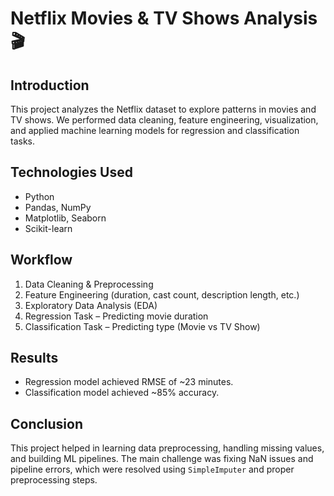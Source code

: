 # Netflix Movies & TV Shows Analysis 🎬

## Introduction
This project analyzes the Netflix dataset to explore patterns in movies and TV shows. 
We performed data cleaning, feature engineering, visualization, and applied machine learning models for regression and classification tasks.

## Technologies Used
- Python
- Pandas, NumPy
- Matplotlib, Seaborn
- Scikit-learn

## Workflow
1. Data Cleaning & Preprocessing  
2. Feature Engineering (duration, cast count, description length, etc.)  
3. Exploratory Data Analysis (EDA)  
4. Regression Task – Predicting movie duration  
5. Classification Task – Predicting type (Movie vs TV Show)  

## Results
- Regression model achieved RMSE of ~23 minutes.  
- Classification model achieved ~85% accuracy.  

## Conclusion
This project helped in learning data preprocessing, handling missing values, and building ML pipelines. 
The main challenge was fixing NaN issues and pipeline errors, which were resolved using `SimpleImputer` and proper preprocessing steps.

